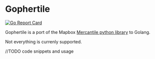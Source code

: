# Gophertile

[![Go Report Card](https://goreportcard.com/badge/github.com/tingold/gophertile)](https://goreportcard.com/report/github.com/tingold/gophertile)

Gophertile is a port of the Mapbox [Mercantile python library](https://github.com/mapbox/mercantile) to Golang.

Not everything is currenly supported. 

//TODO code snippets and usage 
